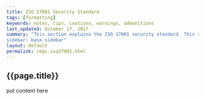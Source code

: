 ```yaml
---
title: ISO 27001 Security Standard
tags: [formatting]
keywords: notes, tips, cautions, warnings, admonitions
last_updated: October 17, 2017
summary: "This section explains the ISO 27001 security standard. This section is background material and may be skipped if you just want to get started.
sidebar: base-sidebar"
layout: default
permalink: regs-iso27001.html
---
```


## {{page.title}}

put content here
